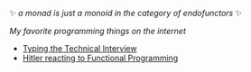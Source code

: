 ✨ _a monad is just a monoid in the category of endofunctors_ ✨

*My favorite programming things on the internet*

* [Typing the Technical Interview](https://aphyr.com/posts/342-typing-the-technical-interview)
* [Hitler reacting to Functional Programming](https://www.youtube.com/watch?v=ADqLBc1vFwI)

